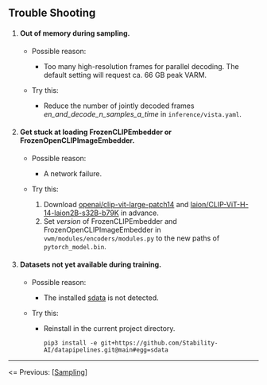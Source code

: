 ## Trouble Shooting

1. #### Out of memory during sampling.

   - Possible reason:
     - Too many high-resolution frames for parallel decoding. The default setting will request ca. 66 GB peak VARM.

   - Try this:
     - Reduce the number of jointly decoded frames *en_and_decode_n_samples_a_time* in `inference/vista.yaml`.

2. #### Get stuck at loading FrozenCLIPEmbedder or FrozenOpenCLIPImageEmbedder.

   - Possible reason:
     - A network failure.
   
   - Try this:
     1. Download [openai/clip-vit-large-patch14](https://huggingface.co/openai/clip-vit-large-patch14/tree/main) and [laion/CLIP-ViT-H-14-laion2B-s32B-b79K](https://huggingface.co/laion/CLIP-ViT-H-14-laion2B-s32B-b79K/tree/main) in advance.
     2. Set *version* of FrozenCLIPEmbedder and FrozenOpenCLIPImageEmbedder in `vwm/modules/encoders/modules.py` to the new paths of `pytorch_model.bin`.

3. #### Datasets not yet available during training.

   - Possible reason:

     - The installed [sdata](https://github.com/Stability-AI/datapipelines) is not detected.

   - Try this:

     - Reinstall in the current project directory.

       ````shell
       pip3 install -e git+https://github.com/Stability-AI/datapipelines.git@main#egg=sdata
       ````

---

<= Previous: [[Sampling](https://github.com/OpenDriveLab/Vista/blob/main/docs/SAMPLING.md)]
